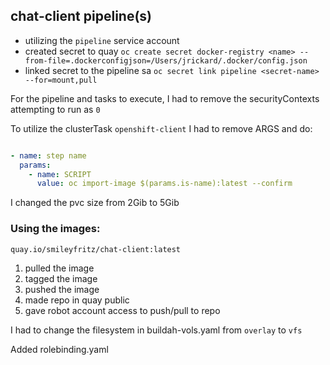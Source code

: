 ## chat-client pipeline(s)

- utilizing the `pipeline` service account
- created secret to quay `oc create secret docker-registry <name> --from-file=.dockerconfigjson=/Users/jrickard/.docker/config.json`
- linked secret to the pipeline sa `oc secret link pipeline <secret-name> --for=mount,pull`

For the pipeline and tasks to execute, I had to remove the securityContexts attempting to run as `0`

To utilize the clusterTask `openshift-client` I had to remove ARGS and do:

```yaml

- name: step name
  params:
    - name: SCRIPT
      value: oc import-image $(params.is-name):latest --confirm

```

I changed the pvc size from 2Gib to 5Gib

### Using the images:

`quay.io/smileyfritz/chat-client:latest`

1. pulled the image
2. tagged the image
3. pushed the image
4. made repo in quay public
5. gave robot account access to push/pull to repo

I had to change the filesystem in buildah-vols.yaml from `overlay` to `vfs`

Added rolebinding.yaml
